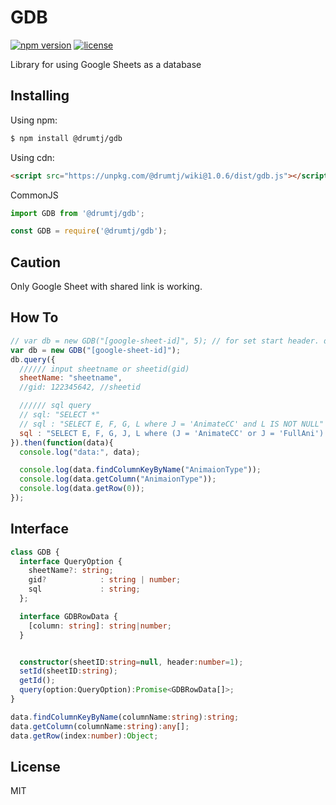 # GDB

[![npm version](https://img.shields.io/npm/v/@drumtj/gdb.svg?style=flat)](https://www.npmjs.com/package/@drumtj/gdb)
[![license](https://img.shields.io/npm/l/@drumtj/gdb.svg)](#)

Library for using Google Sheets as a database


## Installing

Using npm:

```bash
$ npm install @drumtj/gdb
```

Using cdn:
```html
<script src="https://unpkg.com/@drumtj/wiki@1.0.6/dist/gdb.js"></script>
```

CommonJS
```js
import GDB from '@drumtj/gdb';
```
```js
const GDB = require('@drumtj/gdb');
```

## Caution
Only Google Sheet with shared link is working.

## How To

```js
// var db = new GDB("[google-sheet-id]", 5); // for set start header. default 1
var db = new GDB("[google-sheet-id]");
db.query({
  ////// input sheetname or sheetid(gid)
  sheetName: "sheetname",
  //gid: 122345642, //sheetid

  ////// sql query
  // sql: "SELECT *"
  // sql : "SELECT E, F, G, L where J = 'AnimateCC' and L IS NOT NULL"
  sql : "SELECT E, F, G, J, L where (J = 'AnimateCC' or J = 'FullAni') and L IS NOT NULL"
}).then(function(data){
  console.log("data:", data);

  console.log(data.findColumnKeyByName("AnimaionType"));
  console.log(data.getColumn("AnimaionType"));
  console.log(data.getRow(0));
});
```

## Interface
```ts
class GDB {
  interface QueryOption {
  	sheetName?: string;
  	gid? 			: string | number;
  	sql				: string;
  };

  interface GDBRowData {
    [column: string]: string|number;
  }


  constructor(sheetID:string=null, header:number=1);
  setId(sheetID:string);
  getId();
  query(option:QueryOption):Promise<GDBRowData[]>;
}  

data.findColumnKeyByName(columnName:string):string;
data.getColumn(columnName:string):any[];
data.getRow(index:number):Object;
```


## License

MIT

